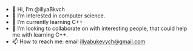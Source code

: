 - 👋 Hi, I’m @illyaBkvch
- 👀 I’m interested in computer science.
- 🌱 I’m currently learning C++
- 💞️ I’m looking to collaborate on with interesting people, that could help me with learning C++.
- 📫 How to reach me: email illyabukevych@gmail.com
